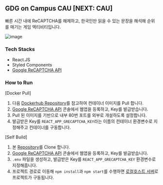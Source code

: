 ## GDG on Campus CAU [NEXT: CAU]

빠른 시간 내에 ReCAPTCHA를 해제하고, 한국인만 읽을 수 있는 문장을 해석해 순위를 매기는 게임 액티비티입니다.

![image](https://github.com/user-attachments/assets/fee4db12-c69f-47e8-9227-a72b0315b170)

### Tech Stacks
- React.JS
- Styled Components
- [Google ReCAPTCHA API](https://developers.google.com/recaptcha/intro)

### How to Run
[Docker Pull]
1. 다음 [Dockerhub Repository](https://hub.docker.com/repository/docker/yymin1022/gdgoc-cau-captcha-game/general)를 참고하여 컨테이너 이미지를 Pull 합니다.
2. [Google ReCAPTCHA API]() 콘솔에서 웹앱을 등록하고, Key를 발급받습니다.
3. Pull 된 이미지를 기반으로 내부 80번 포트를 외부로 개설하도록 설정합니다.
4. 발급받은 Key를 `REACT_APP_GRECAPTCHA_KEY`라는 이름의 컨테이너 환경변수로 지정해주고 컨테이너를 구동합니다.

[Self Build]
1. 본 [Repository](https://github.com/yymin1022/GDGoC_CAU_NEXT_Captcha_Game)를 Clone 합니다.
2. [Google ReCAPTCHA API](https://developers.google.com/recaptcha/intro) 콘솔에서 웹앱을 등록하고, Key를 발급받습니다.
3. `.env` 파일을 생성하고, 발급받은 Key를 `REACT_APP_GRECAPTCHA_KEY` 환경변수로 지정해줍니다.
4. 프로젝트 경로로 이동해 `npm install`과 `npm start`를 수행하면 [로컬호스트 서버](http://localhost:3000)로 프로젝트가 구동됩니다.
